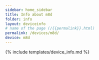 ```yaml
---
sidebar: home_sidebar
title: Info about m8d
folder: info
layout: deviceinfo
# name of the page (/{{permalink}}.html)
permalink: /devices/m8d/
device: m8d
---
```

{% include templates/device_info.md %}
